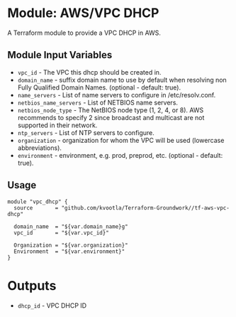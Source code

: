 Module: AWS/VPC DHCP
====================

A Terraform module to provide a VPC DHCP in AWS.


Module Input Variables
----------------------

- `vpc_id` - The VPC this dhcp should be created in.
- `domain_name` - suffix domain name to use by default when resolving non Fully Qualified Domain Names. (optional - default: true).
- `name_servers` - List of name servers to configure in /etc/resolv.conf.
- `netbios_name_servers` - List of NETBIOS name servers.
- `netbios_node_type` - The NetBIOS node type (1, 2, 4, or 8). AWS recommends to specify 2 since broadcast and multicast are not supported in their network.
- `ntp_servers` -  List of NTP servers to configure.
- `organization` - organization for whom the VPC will be used (lowercase abbreviations).
- `environment` - environment, e.g. prod, preprod, etc. (optional - default: true).

Usage
-----

```hcl
module "vpc_dhcp" {
  source       = "github.com/kvootla/Terraform-Groundwork//tf-aws-vpc-dhcp"

  domain_name  = "${var.domain_name}g"
  vpc_id       = "${var.vpc_id}"
 
  Organization = "${var.organization}"
  Environment  = "${var.environment}"
}
```

Outputs
=======

 - `dhcp_id` - VPC DHCP ID

